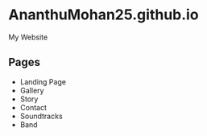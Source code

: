 # AnanthuMohan25.github.io
My Website

## Pages
- Landing Page
- Gallery
- Story
- Contact
- Soundtracks
- Band

